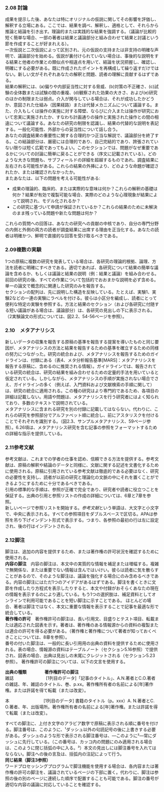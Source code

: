 ### 2.08 討論
成果を提示した後、あなたは特にオリジナルの仮説に関してその影響を評価し、解釈する立場にある。ここでは、結果を調べ、解釈し、適格として、それらから推論と結論を引き出す。理論的または実践的な結果を強調する。（議論が比較的短く簡単な場合、一部の著者は結果と議論部分と組み合わせて結果と討議という節を作成することが好まれえる）。 <br>
一次仮説と二次仮説によって区別され、元の仮説の支持または非支持の明確な声明で、議論部分を始める。仮説が裏付けられていない場合は、事後的な説明をする結果と他者の作業との類似点や相違点を用いて、結論を状況把握し、確認し、明確にする必要がある。既に作成されたポイントを再構成して繰り返すだけではない。新しい文がそれぞれあなたの解釈と問題、読者の理解に貢献するはずである。<br>
結果の解釈には、(a)偏りや内部妥当性に対する脅威、(b)対策の不正確さ、(c)試験の全体数または試験の間の重複、(d)観察された効果の大きさ、および(e)研究のほかの制限または弱点。介入が関与している場合は、それが成功したかどうか、意図された仕組み（因果経路）または代替メカニズムについて議論する。また、介入もしくは操作の実施に対する障壁、ならびに介入または操作が研究において忠実に実施されたか、すなわち計画通りの操作と実施された操作との間の相違について議論する。あなたの研究の制限を認識し、結果の代替的な説明を表記する。一般化可能性、外部からの妥当性について話し合う。<br>
あなたの調査結果の重要性に関する合理的かつ正当な解説で、議論部分を終了する。この結論部分は、厳密には合理的であり、自己完結的であり、誇張されていない限りは短く広範であってもよい。このセクションでは、問題がなぜ重要であるかについての討論に簡単に戻ることができる（序文に記載されている）。どのような大きな問題も、サブフィールドの詳細を超越するものであれ、調査結果に左右される可能性がある。これらの結果の外挿により、どのような命題が確認されたか、または確認されなかったか。<br>
またあなたは、以下の問題を考える可能性がある:<br>

- 成果の理論的、臨床的、または実際的な意味は何か？これらの解釈の基礎は何か？結果が有効で複製可能な場合、実際のどのような心理現象が結果によって説明され、モデル化されるか？<br>
- この研究に基づいて申請が保証されているか？これらの結果のために未解決のまま残っている問題や新たな問題は何か？<br>

これらの質問への回答は、あなたの研究への貢献の中核であり、自分の専門分野の内側と外側の両方の読者が調査結果に出席する理由を正当化する。あなたの読者は明確かつ、鮮明で直接的な回答を受け取るべきである。
<br>
### 2.09複数の実験
1つの原稿に複数の研究を発表している場合は、各研究の理論的根拠、論理、方法を読者に明確にすべきである。適切であれば、各研究について結果の簡単な議論を含めるか、もしくは議論と結果の説明（例：結果と議論）を組み合わせる。前回の研究の後、すべての作業について包括的でおおまかな説明を必ず含める。単一の論文で概念的に関連した研究のみを報告する。<br>
セクションの配列は、先に説明した構造を反映している。たとえば、実験1、実験2などの一連の実験にラベルを付ける。彼らは小区分を編成し、読者にとって便利な特定の実験を参照する。方法と結果のセクション（および各研究に付随する短い議論がある場合は、議論部分）は、各研究の見出しの下に表示される。（2実験論文の形式については、図2.2、54-56ページを参照）。

### 2.10　メタアナリシス
新しいデータの収集を報告する原稿の基準を報告する提案を導いたものと同じ要因が、メタアナリシスの方法と結果を報告するための基準を確立するための同様の努力につながった。研究の統合および、メタアナリシスを報告するためのガイドラインは、付録にある（表4、メタ分析報告基準[MARS]：メタアナリシスを報告する原稿に、含めるのに推奨される情報）。ガイドラインでは、報告されている研究の統合は、研究の結果を組み合わせるための定量的手法を用いていると仮定されている。しかしながら、メタアナリシスの手順が実施されない場合でさえ、ガイドラインの多く（例えば、入門資料および文献検索の手順に関して）は、研究の統合に適用される。この種の研究はより専門的であるため、各項目の詳細は記載しない。用語や問題は、メタアナリシスを行う研究者にはよく知られており、多数のテキストで説明されている。<br>
メタアナリシスに含まれる研究を別の付録に記載してはならない。代わりに、これらの研究を参照部分でアルファベット順に統合し、前にアスタリスクを付けることでそれぞれを識別する。（図2.3、サンプルメタアナリシス、59ページ参照）。6.26項は、メタアナリシス研究を含む記事の参照をフォーマットするための詳細な指示を提供している。

### 2.11参考文献
参考文献は、これまでの学者の仕事を認め、信頼できる方法を提供する。参考文献は、原稿の解釈や結論のデータと同様に、文献に関する記述を文書化するために使用される。原稿に引用されている参考文献は徹底的である必要はなく、研究の必要性を支持し、読者が以前の研究と理論化の文脈の中にそれを置くことができるようにするために十分であるべきである。<br>
引用の標準的な手順は、参照が正確で完全であり、研究者や読者に役立つことを保証する。出典の引用と参照リストの作成の詳細については、6章と7章を参照。<br>
新しいページで参照リストを開始する。*参考文献*という単語は、大文字と小文字で、中央に表示される。すべての参照項目をダブルスペースで区切る。APAは参照を吊り下げインデント形式で表示する。つまり、各参照の最初の行は左に設定され、後の行はインデントされる。

### 2.12脚注
脚注は、追加の内容を提供するため、または著作権の許可状況を確認するために使用される。<br>
**内容の脚注**　内容の脚注は、本文中の実質的な情報を補足または増幅する。複雑で無関係な、または重要でない情報は含んではいけい。彼らは読者に気を散らすことがあるので、そのような脚注は、議論を強化する場合にのみ含めるべきである。内容の脚注にはただ1つのアイデアがあるはずである。脚注を書くときに文節を作成したり方程式を表示したりすると、本文や付録がおそらくあなたの現在の情報を表示するのにより適している。もう1つの選択肢は、補足資料としてオンラインで利用可能であることを短い脚注に示すことである。 ほとんどの場合、著者は脚注ではなく、本文に重要な情報を表示することで記事を最適な形で統合している。<br>
**著作権の許可**　著作権許可の脚注は、長い引用文、目盛りとテスト項目、転載または適応された図表を示す。著者は、著作権のある情報源からの資料の複製または適合の許可を得る必要がある。（著作権と著作権について著者が知っておくべきことについては、8章を参照）。<br>
番号の付いた脚注は、一般的に長い引用用の出典の資料を提供するために使用される。表の場合、情報源の資料はテーブルノート（セクション5.16参照）で提供され、図表の場合、出典は見出しの末尾にクレジットされる（セクション5.23参照）。 著作権許可の脚注については、以下の文言を使用する。<br>

**出典の種類  　　　　著作権許可の脚注**<br>
雑誌　　　	　　　 　[1列目のデータ]「記事のタイトル」、A.N.著者とC.O.著者の雑誌、年、雑誌のタイトル、巻、p.xx。著作権所有者の名前による[年]著作権。または許諾を得て転載（または改変）。

本　　　　　　　　[1列目のデータ] 書籍のタイトル（p。xxx）A. N.著者とC. O.著者、年、出版場所。著作権所有者の名前による[年]著作権。または許諾を得て転載（または改変）。

すべての脚注に、上付き文字のアラビア数字で原稿に表示される順に番号を付ける。脚注番号は、このように、¹ダッシュ以外の句読記号の後に上書きする必要がある。ダッシュのような形で表示される脚注番号は、―このように²―常にダッシュに先行している。（この番号は、カッコ内の問題にのみ適用される場合は、このように閉じ括弧の中に入る。³）本文の見出しには脚注番号を入れてはならない。脚注への後の言及は、括弧内の注記によって行う。<br>
**同じ結果（脚注3参照）**<br>
ワードプロセッシングプログラムで脚注機能を使用する場合は、各内容または著作権の許可の脚注を、議論されているページの下部に置く。代わりに、脚注は参照の後の別のページに連続した順序で配置することも可能である。脚注の番号が適切な内容の議論に対応していることを確認する。
